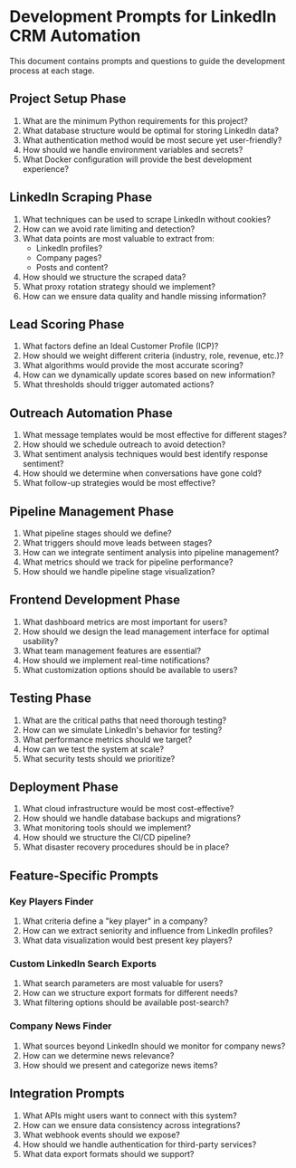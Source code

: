 # Development Prompts for LinkedIn CRM Automation

This document contains prompts and questions to guide the development process at each stage.

## Project Setup Phase

1. What are the minimum Python requirements for this project?
2. What database structure would be optimal for storing LinkedIn data?
3. What authentication method would be most secure yet user-friendly?
4. How should we handle environment variables and secrets?
5. What Docker configuration will provide the best development experience?

## LinkedIn Scraping Phase

1. What techniques can be used to scrape LinkedIn without cookies?
2. How can we avoid rate limiting and detection?
3. What data points are most valuable to extract from:
   - LinkedIn profiles?
   - Company pages?
   - Posts and content?
4. How should we structure the scraped data?
5. What proxy rotation strategy should we implement?
6. How can we ensure data quality and handle missing information?

## Lead Scoring Phase

1. What factors define an Ideal Customer Profile (ICP)?
2. How should we weight different criteria (industry, role, revenue, etc.)?
3. What algorithms would provide the most accurate scoring?
4. How can we dynamically update scores based on new information?
5. What thresholds should trigger automated actions?

## Outreach Automation Phase

1. What message templates would be most effective for different stages?
2. How should we schedule outreach to avoid detection?
3. What sentiment analysis techniques would best identify response sentiment?
4. How should we determine when conversations have gone cold?
5. What follow-up strategies would be most effective?

## Pipeline Management Phase

1. What pipeline stages should we define?
2. What triggers should move leads between stages?
3. How can we integrate sentiment analysis into pipeline management?
4. What metrics should we track for pipeline performance?
5. How should we handle pipeline stage visualization?

## Frontend Development Phase

1. What dashboard metrics are most important for users?
2. How should we design the lead management interface for optimal usability?
3. What team management features are essential?
4. How should we implement real-time notifications?
5. What customization options should be available to users?

## Testing Phase

1. What are the critical paths that need thorough testing?
2. How can we simulate LinkedIn's behavior for testing?
3. What performance metrics should we target?
4. How can we test the system at scale?
5. What security tests should we prioritize?

## Deployment Phase

1. What cloud infrastructure would be most cost-effective?
2. How should we handle database backups and migrations?
3. What monitoring tools should we implement?
4. How should we structure the CI/CD pipeline?
5. What disaster recovery procedures should be in place?

## Feature-Specific Prompts

### Key Players Finder

1. What criteria define a "key player" in a company?
2. How can we extract seniority and influence from LinkedIn profiles?
3. What data visualization would best present key players?

### Custom LinkedIn Search Exports

1. What search parameters are most valuable for users?
2. How can we structure export formats for different needs?
3. What filtering options should be available post-search?

### Company News Finder

1. What sources beyond LinkedIn should we monitor for company news?
2. How can we determine news relevance?
3. How should we present and categorize news items?

## Integration Prompts

1. What APIs might users want to connect with this system?
2. How can we ensure data consistency across integrations?
3. What webhook events should we expose?
4. How should we handle authentication for third-party services?
5. What data export formats should we support?